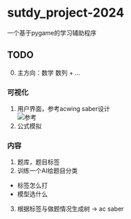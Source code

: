 # sutdy_project-2024
一个基于pygame的学习辅助程序

## TODO  
0. 主方向：数学 数列 + ...
### 可视化  
1. 用户界面，参考acwing saber设计  
![参考](https://cdn.jsdelivr.net/gh/zhizhizhiwang/image_hub@image/202406212259911.png)
2. 公式模拟  

### 内容  
1. 题库，题目标签  
2. 训练一个AI给题目分类  
+ 标签怎么打
+ 模型选什么
3. 根据标签与做题情况生成树 -> ac saber
